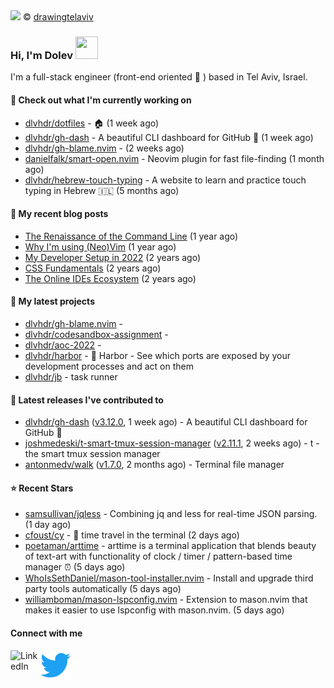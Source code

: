 <img src="https://user-images.githubusercontent.com/6196971/205364459-63d54329-d28a-403f-ac06-3baeb4685b46.jpg" />
© <a href="https://www.instagram.com/drawingtelaviv/">drawingtelaviv</a>

### Hi, I'm Dolev <img width="36px" height="36px" src="https://user-images.githubusercontent.com/1303154/88677602-1635ba80-d120-11ea-84d8-d263ba5fc3c0.gif" />

I'm a full-stack engineer (front-end oriented :rainbow: ) based in Tel Aviv, Israel.

#### 👷 Check out what I'm currently working on

- [dlvhdr/dotfiles](https://github.com/dlvhdr/dotfiles) - 🏠 (1 week ago)
- [dlvhdr/gh-dash](https://github.com/dlvhdr/gh-dash) - A beautiful CLI dashboard for GitHub 🚀  (1 week ago)
- [dlvhdr/gh-blame.nvim](https://github.com/dlvhdr/gh-blame.nvim) -  (2 weeks ago)
- [danielfalk/smart-open.nvim](https://github.com/danielfalk/smart-open.nvim) - Neovim plugin for fast file-finding (1 month ago)
- [dlvhdr/hebrew-touch-typing](https://github.com/dlvhdr/hebrew-touch-typing) - A website to learn and practice touch typing in Hebrew 🇮🇱 (5 months ago)

#### 📜 My recent blog posts

- [The Renaissance of the Command Line](https://dlvhdr.me/posts/the-renaissance-of-the-command-line) (1 year ago)
- [Why I&#39;m using (Neo)Vim](https://dlvhdr.me/posts/why-im-using-vim) (1 year ago)
- [My Developer Setup in 2022](https://dlvhdr.me/posts/dev-setup) (2 years ago)
- [CSS Fundamentals](https://dlvhdr.me/posts/css-fundamentals) (2 years ago)
- [The Online IDEs Ecosystem](https://dlvhdr.me/posts/online-ides-ecosystem) (2 years ago)

#### 🌱 My latest projects

- [dlvhdr/gh-blame.nvim](https://github.com/dlvhdr/gh-blame.nvim) - 
- [dlvhdr/codesandbox-assignment](https://github.com/dlvhdr/codesandbox-assignment) - 
- [dlvhdr/aoc-2022](https://github.com/dlvhdr/aoc-2022) - 
- [dlvhdr/harbor](https://github.com/dlvhdr/harbor) - 🚢 Harbor - See which ports are exposed by your development processes and act on them
- [dlvhdr/jb](https://github.com/dlvhdr/jb) - task runner

#### 🔭 Latest releases I've contributed to

- [dlvhdr/gh-dash](https://github.com/dlvhdr/gh-dash) ([v3.12.0](https://github.com/dlvhdr/gh-dash/releases/tag/v3.12.0), 1 week ago) - A beautiful CLI dashboard for GitHub 🚀 
- [joshmedeski/t-smart-tmux-session-manager](https://github.com/joshmedeski/t-smart-tmux-session-manager) ([v2.11.1](https://github.com/joshmedeski/t-smart-tmux-session-manager/releases/tag/v2.11.1), 2 weeks ago) - t - the smart tmux session manager
- [antonmedv/walk](https://github.com/antonmedv/walk) ([v1.7.0](https://github.com/antonmedv/walk/releases/tag/v1.7.0), 2 months ago) - Terminal file manager

#### ⭐ Recent Stars

- [samsullivan/jqless](https://github.com/samsullivan/jqless) - Combining jq and less for real-time JSON parsing. (1 day ago)
- [cfoust/cy](https://github.com/cfoust/cy) - 🤖 time travel in the terminal (2 days ago)
- [poetaman/arttime](https://github.com/poetaman/arttime) - arttime is a terminal application that blends beauty of text-art with functionality of clock / timer / pattern-based time manager ⏰ (5 days ago)
- [WhoIsSethDaniel/mason-tool-installer.nvim](https://github.com/WhoIsSethDaniel/mason-tool-installer.nvim) - Install and upgrade third party tools automatically (5 days ago)
- [williamboman/mason-lspconfig.nvim](https://github.com/williamboman/mason-lspconfig.nvim) - Extension to mason.nvim that makes it easier to use lspconfig with mason.nvim. (5 days ago)

#### Connect with me

[<img align="left" alt="LinkedIn" width="48px" src="https://camo.githubusercontent.com/c8a9c5b414cd812ad6a97a46c29af67239ddaeae08c41724ff7d945fb4c047e5/68747470733a2f2f6564656e742e6769746875622e696f2f537570657254696e7949636f6e732f696d616765732f7376672f6c696e6b6564696e2e737667" />][linkedin]

[<img align="left" alt="Twitter" width="48px" src="icons/twitter.svg" />][twitter]

[linkedin]: https://www.linkedin.com/in/dolev-hadar/
[twitter]: https://twitter.com/elys1um

